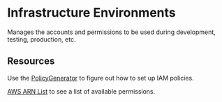 # Infrastructure Environments

Manages the accounts and permissions to be used during
development, testing, production, etc.

## Resources

Use the [PolicyGenerator](https://awspolicygen.s3.us-east-1.amazonaws.com/policygen.html) to
figure out how to set up IAM policies.

[AWS ARN List](https://docs.aws.amazon.com/config/latest/developerguide/resource-config-reference.html) to see a list of
available permissions.